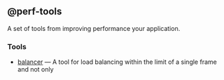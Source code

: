 @perf-tools
-----------
A set of tools from improving performance your application.


### Tools

 - [balancer](./balancer/) — A tool for load balancing within the limit of a single frame and not only
